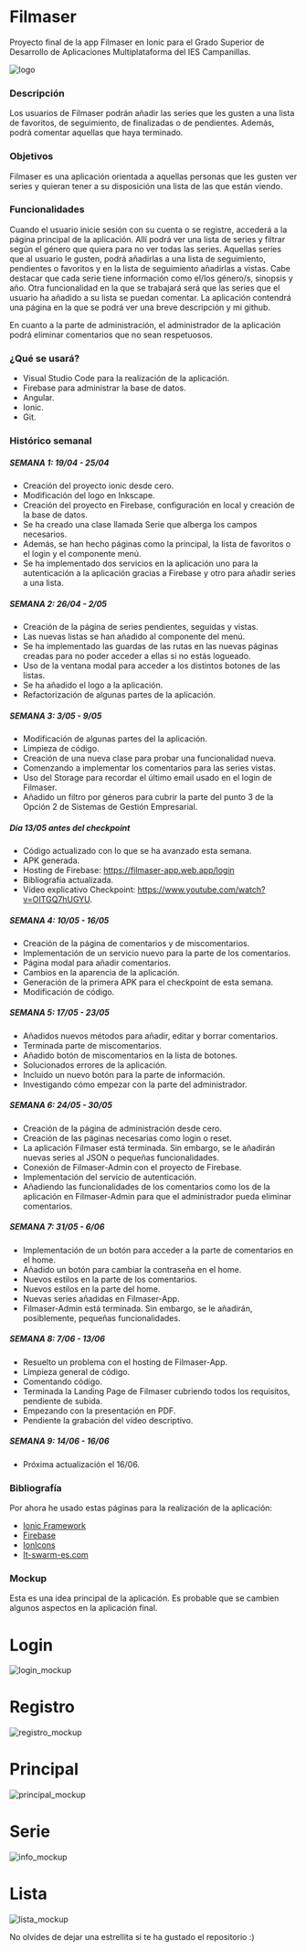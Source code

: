 <h1> Filmaser </h1>

Proyecto final de la app Filmaser en Ionic para el Grado Superior de Desarrollo de Aplicaciones Multiplataforma del IES Campanillas.

![logo](./mockup/logo.png)

<h3> Descripción </h3>

Los usuarios de Filmaser podrán añadir las series que les gusten a una lista de favoritos, de seguimiento, de finalizadas o de pendientes. Además, podrá comentar aquellas que haya terminado.

<h3> Objetivos </h3>

Filmaser es una aplicación orientada a aquellas personas que les gusten ver series y quieran tener a su disposición una lista de las que están viendo. 

<h3> Funcionalidades </h3>

Cuando el usuario inicie sesión con su cuenta o se registre, accederá a la página principal de la aplicación. Allí podrá ver una lista de series y filtrar según el género que quiera para no ver todas las series. Aquellas series que al usuario le gusten, podrá añadirlas a una lista de seguimiento, pendientes o favoritos y en la lista de seguimiento añadirlas a vistas. Cabe destacar que cada serie tiene información como el/los género/s, sinopsis y año. Otra funcionalidad en la que se trabajará será que las series que el usuario ha añadido a su lista se puedan comentar. 
La aplicación contendrá una página en la que se podrá ver una breve descripción y mi github. 

En cuanto a la parte de administración, el administrador de la aplicación podrá eliminar comentarios que no sean respetuosos.

<h3> ¿Qué se usará? </h3>

- Visual Studio Code para la realización de la aplicación.
- Firebase para administrar la base de datos.
- Angular.
- Ionic.
- Git.

<h3> Histórico semanal </h3>

<h5> SEMANA 1: 19/04 - 25/04 </h5>

- Creación del proyecto ionic desde cero.
- Modificación del logo en Inkscape.
- Creación del proyecto en Firebase, configuración en local y creación de la base de datos.
- Se ha creado una clase llamada Serie que alberga los campos necesarios.
- Además, se han hecho páginas como la principal, la lista de favoritos o el login y el componente menú.
- Se ha implementado dos servicios en la aplicación uno para la autenticación a la aplicación gracias a Firebase y otro para añadir series a una lista.

<h5> SEMANA 2: 26/04 - 2/05 </h5>

- Creación de la página de series pendientes, seguidas y vistas.
- Las nuevas listas se han añadido al componente del menú.
- Se ha implementado las guardas de las rutas en las nuevas páginas creadas para no poder acceder a ellas si no estás logueado.
- Uso de la ventana modal para acceder a los distintos botones de las listas.
- Se ha añadido el logo a la aplicación.
- Refactorización de algunas partes de la aplicación.

<h5> SEMANA 3: 3/05 - 9/05 </h5>

- Modificación de algunas partes del la aplicación.
- Limpieza de código.
- Creación de una nueva clase para probar una funcionalidad nueva.
- Comenzando a implementar los comentarios para las series vistas.
- Uso del Storage para recordar el último email usado en el login de Filmaser.
- Añadido un filtro por géneros para cubrir la parte del punto 3 de la Opción 2 de Sistemas de Gestión Empresarial.

<h5> Día 13/05 antes del checkpoint </h5>

- Código actualizado con lo  que se ha avanzado esta semana.
- APK generada.
- Hosting de Firebase: https://filmaser-app.web.app/login
- Bibliografía actualizada.
- Vídeo explicativo Checkpoint: https://www.youtube.com/watch?v=OITGQ7hUGYU.

<h5> SEMANA 4: 10/05 - 16/05 </h5>

- Creación de la página de comentarios y de miscomentarios.
- Implementación de un servicio nuevo para la parte de los comentarios.
- Página modal para añadir comentarios.
- Cambios en la aparencia de la aplicación.
- Generación de la primera APK para el checkpoint de esta semana.
- Modificación de código.

<h5> SEMANA 5: 17/05 - 23/05 </h5>

- Añadidos nuevos métodos para añadir, editar y borrar comentarios.
- Terminada parte de miscomentarios.
- Añadido botón de miscomentarios en la lista de botones.
- Solucionados errores de la aplicación.
- Incluido un nuevo botón para la parte de información.
- Investigando cómo empezar con la parte del administrador.

<h5> SEMANA 6: 24/05 - 30/05 </h5>

- Creación de la página de administración desde cero.
- Creación de las páginas necesarias como login o reset.
- La aplicación Filmaser está terminada. Sin embargo, se le añadirán nuevas series al JSON o pequeñas funcionalidades.
- Conexión de Filmaser-Admin con el proyecto de Firebase.
- Implementación del servicio de autenticación.
- Añadiendo las funcionalidades de los comentarios como los de la aplicación en Filmaser-Admin para que el administrador pueda eliminar comentarios.

<h5> SEMANA 7: 31/05 - 6/06 </h5>

- Implementación de un botón para acceder a la parte de comentarios en el home.
- Añadido un botón para cambiar la contraseña en el home.
- Nuevos estilos en la parte de los comentarios.
- Nuevos estilos en la parte del home.
- Nuevas series añadidas en Filmaser-App.
- Filmaser-Admin está terminada. Sin embargo, se le añadirán, posiblemente, pequeñas funcionalidades.

<h5> SEMANA 8: 7/06 - 13/06 </h5>

- Resuelto un problema con el hosting de Filmaser-App.
- Limpieza general de código.
- Comentando código.
- Terminada la Landing Page de Filmaser cubriendo todos los requisitos, pendiente de subida.
- Empezando con la presentación en PDF.
- Pendiente la grabación del vídeo descriptivo.

<h5> SEMANA 9: 14/06 - 16/06 </h5>

- Próxima actualización el 16/06.

<h3> Bibliografía </h3>

Por ahora he usado estas páginas para la realización de la aplicación:
- [Ionic Framework](https://ionicframework.com/docs)
- [Firebase](https://firebase.google.com/)
- [IonIcons](https://ionic.io/ionicons)
- [It-swarm-es.com](https://www.it-swarm-es.com/es/firebase/como-elimino-un-sitio-alojado-de-firebase/829794163/)

<h3> Mockup </h3>

Esta es una idea principal de la aplicación. Es probable que se cambien algunos aspectos en la aplicación final.

# Login

![login_mockup](./mockup/login_mockup.PNG)

# Registro

![registro_mockup](./mockup/registro_mockup.PNG)

# Principal

![principal_mockup](./mockup/principal_mockup.PNG)

# Serie

![info_mockup](./mockup/info_mockup.PNG)

# Lista

![lista_mockup](./mockup/lista_mockup.PNG)

No olvides de dejar una estrellita si te ha gustado el repositorio :)
